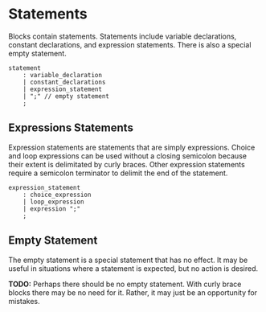 # Statements

Blocks contain statements. Statements include variable declarations, constant declarations, and
expression statements. There is also a special empty statement.

```grammar
statement
    : variable_declaration
    | constant_declarations
    | expression_statement
    | ";" // empty statement
    ;
```

## Expressions Statements

Expression statements are statements that are simply expressions. Choice and loop expressions can be
used without a closing semicolon because their extent is delimitated by curly braces. Other
expression statements require a semicolon terminator to delimit the end of the statement.

```grammar
expression_statement
    : choice_expression
    | loop_expression
    | expression ";"
    ;
```

## Empty Statement

The empty statement is a special statement that has no effect. It may be useful in situations where
a statement is expected, but no action is desired.

**TODO:** Perhaps there should be no empty statement. With curly brace blocks there may be no need
for it. Rather, it may just be an opportunity for mistakes.
